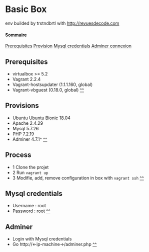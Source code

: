 # <a id="box">Basic Box</a>
env builded by trstndbrtl with http://revuesdecode.com

#### <a id="sommaire">Sommaire</a>
[Prerequisites](#prerequis)
[Provision](#provision)
[Mysql credentials](#mysql)
[Adminer connexion](#adminer)

## <a id="prerequis">Prerequisites</a>
- virtualbox >= 5.2
- Vagrant 2.2.4
- Vagrant-hostsupdater (1.1.1.160, global)
- Vagrant-vbguest (0.18.0, global)
[^^](#sommaire)

## <a id="provision">Provisions</a>
- Ubuntu Ubuntu Bionic 18.04
- Apache 2.4.29
- Mysql 5.7.26
- PHP 7.2.19
- Adminer 4.7.1^
[^^](#sommaire)

## <a id="process">Process</a>
- 1 Clone the projet
- 2 Run `vagrant up`
- 3 Modifie, add, remove configuration in box with `vagrant ssh`
[^^](#sommaire)

## <a id="mysql">Mysql credentials</a>
- Username : root
- Password : root
[^^](#sommaire)

## <a id="adminer">Adminer</a>
- Login with Mysql credentials
- Go http://<-ip-machine->/adminer.php
[^^](#sommaire)
